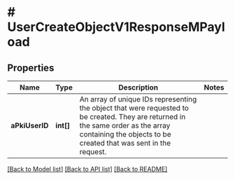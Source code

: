 # # UserCreateObjectV1ResponseMPayload

## Properties

Name | Type | Description | Notes
------------ | ------------- | ------------- | -------------
**aPkiUserID** | **int[]** | An array of unique IDs representing the object that were requested to be created.  They are returned in the same order as the array containing the objects to be created that was sent in the request. |

[[Back to Model list]](../../README.md#models) [[Back to API list]](../../README.md#endpoints) [[Back to README]](../../README.md)
